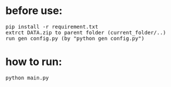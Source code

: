 # before use:<br>
<pre>
pip install -r requirement.txt
extrct DATA.zip to parent folder (current_folder/..)
run gen_config.py (by "python gen_config.py")
</pre>
# how to run:<br>
<pre>
python main.py<br>
</pre>
